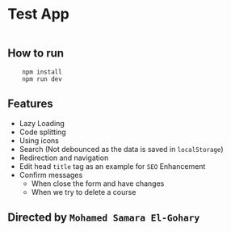 # Test App

```text

```

## How to run

```shell
    npm install
    npm run dev
```

## Features

- Lazy Loading
- Code splitting
- Using icons
- Search (Not debounced as the data is saved in `localStorage`)
- Redirection and navigation
- Edit head `title` tag as an example for `SEO` Enhancement
- Confirm messages
  - When close the form and have changes
  - When we try to delete a course

## Directed by `Mohamed Samara El-Gohary`
